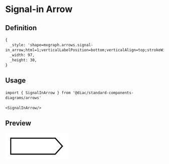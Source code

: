 # Signal-in Arrow

## Definition

```
{
  _style: 'shape=mxgraph.arrows.signal-in_arrow;html=1;verticalLabelPosition=bottom;verticalAlign=top;strokeWidth=2;strokeColor=#000000;',
  _width: 97,
  _height: 30,
}
```

## Usage

```
import { SignalInArrow } from '@diac/standard-components-diagrams/arrows'

<SignalInArrow/>
```

## Preview

<img src="./signal-in-arrow.png" width="200"/>
